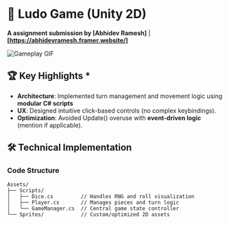 # 🎲 Ludo Game (Unity 2D)  
**A assignment submission by [Abhidev Ramesh]** | **[https://abhidevramesh.framer.website/]**  

![Gameplay GIF](Screenshots/gameplay.gif)   

## 🏆 **Key Highlights** *  
- **Architecture**: Implemented turn management and movement logic using **modular C# scripts**  
- **UX**: Designed intuitive click-based controls (no complex keybindings).  
- **Optimization**: Avoided Update() overuse with **event-driven logic** (mention if applicable).  

## 🛠️ **Technical Implementation** 
### **Code Structure**  
```plaintext
Assets/
├── Scripts/
│   ├── Dice.cs         // Handles RNG and roll visualization
│   ├── Player.cs       // Manages pieces and turn logic
│   └── GameManager.cs  // Central game state controller
└── Sprites/            // Custom/optimized 2D assets
